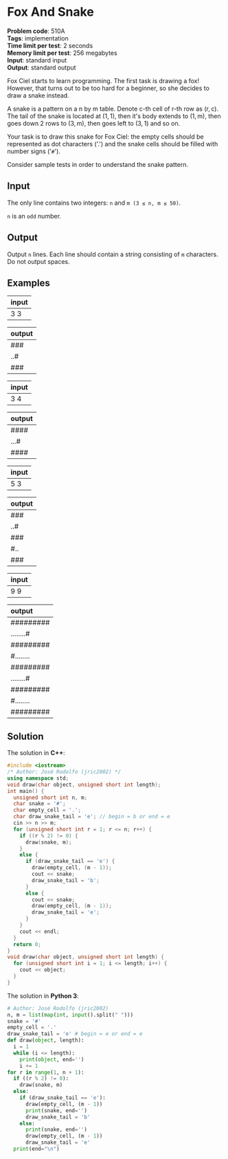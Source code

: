 # Fox And Snake
**Problem code**: 510A  
**Tags**: implementation  
**Time limit per test**: 2 seconds  
**Memory limit per test**: 256 megabytes  
**Input**: standard input  
**Output**: standard output  

Fox Ciel starts to learn programming. The first task is drawing a fox! However, that turns out to be too hard for a beginner, so she decides to draw a snake instead.

A snake is a pattern on a n by m table. Denote c-th cell of r-th row as (r, c). The tail of the snake is located at (1, 1), then it's body extends to (1, m), then goes down 2 rows to (3, m), then goes left to (3, 1) and so on.

Your task is to draw this snake for Fox Ciel: the empty cells should be represented as dot characters ('.') and the snake cells should be filled with number signs ('`#`').

Consider sample tests in order to understand the snake pattern.

## Input
The only line contains two integers: `n` and `m (3 ≤ n, m ≤ 50)`.

`n` is an `odd` number.

## Output
Output `n` lines. Each line should contain a string consisting of `m` characters. Do not output spaces.

## Examples
| input |
| :--- |
| 3 3 |

| output |
| :--- |
| ### |
| ..# |
| ### |

| input |
| :--- |
| 3 4 |

| output |
| :--- |
| #### |
| ...# |
| #### |

| input |
| :--- |
| 5 3 |

| output |
| :--- |
| ### |
| ..# |
| ### |
| #.. |
| ### |

| input |
| :--- |
| 9 9 |

| output |
| :--- |
| ######### |
| ........# |
| ######### |
| #........ |
| ######### |
| ........# |
| ######### |
| #........ |
| ######### |

## Solution
The solution in **C++**:
```cpp
#include <iostream>
/* Author: José Rodolfo (jric2002) */
using namespace std;
void draw(char object, unsigned short int length);
int main() {
  unsigned short int n, m;
  char snake = '#';
  char empty_cell = '.';
  char draw_snake_tail = 'e'; // begin = b or end = e
  cin >> n >> m;
  for (unsigned short int r = 1; r <= n; r++) {
    if ((r % 2) != 0) {
      draw(snake, m);
    }
    else {
      if (draw_snake_tail == 'e') {
        draw(empty_cell, (m - 1));
        cout << snake;
        draw_snake_tail = 'b';
      }
      else {
        cout << snake;
        draw(empty_cell, (m - 1));
        draw_snake_tail = 'e';
      }
    }
    cout << endl;
  }
  return 0;
}
void draw(char object, unsigned short int length) {
  for (unsigned short int i = 1; i <= length; i++) {
    cout << object;
  }
}
```

The solution in **Python 3**:
```python
# Author: José Rodolfo (jric2002)
n, m = list(map(int, input().split(" ")))
snake = '#'
empty_cell = '.'
draw_snake_tail = 'e' # begin = e or end = e
def draw(object, length):
  i = 1
  while (i <= length):
    print(object, end='')
    i += 1
for r in range(1, n + 1):
  if ((r % 2) != 0):
    draw(snake, m)
  else:
    if (draw_snake_tail == 'e'):
      draw(empty_cell, (m - 1))
      print(snake, end='')
      draw_snake_tail = 'b'
    else:
      print(snake, end='')
      draw(empty_cell, (m - 1))
      draw_snake_tail = 'e'
  print(end="\n")
```